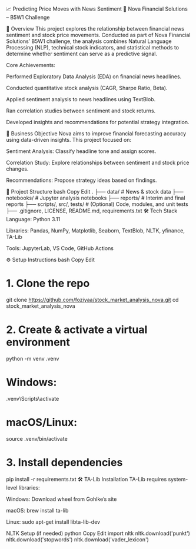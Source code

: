 📈 Predicting Price Moves with News Sentiment 📰
Nova Financial Solutions – B5W1 Challenge

🌟 Overview
This project explores the relationship between financial news sentiment and stock price movements. Conducted as part of Nova Financial Solutions’ B5W1 challenge, the analysis combines Natural Language Processing (NLP), technical stock indicators, and statistical methods to determine whether sentiment can serve as a predictive signal.

Core Achievements:

Performed Exploratory Data Analysis (EDA) on financial news headlines.

Conducted quantitative stock analysis (CAGR, Sharpe Ratio, Beta).

Applied sentiment analysis to news headlines using TextBlob.

Ran correlation studies between sentiment and stock returns.

Developed insights and recommendations for potential strategy integration.

🎯 Business Objective
Nova aims to improve financial forecasting accuracy using data-driven insights. This project focused on:

Sentiment Analysis: Classify headline tone and assign scores.

Correlation Study: Explore relationships between sentiment and stock price changes.

Recommendations: Propose strategy ideas based on findings.

📁 Project Structure
bash
Copy
Edit
.
├── data/                   # News & stock data
├── notebooks/              # Jupyter analysis notebooks
├── reports/                # Interim and final reports
├── scripts/, src/, tests/  # (Optional) Code, modules, and unit tests
├── .gitignore, LICENSE, README.md, requirements.txt
🛠️ Tech Stack
Language: Python 3.11

Libraries: Pandas, NumPy, Matplotlib, Seaborn, TextBlob, NLTK, yfinance, TA-Lib

Tools: JupyterLab, VS Code, GitHub Actions

⚙️ Setup Instructions
bash
Copy
Edit
# 1. Clone the repo
git clone https://github.com/foziyaa/stock_market_analysis_nova.git
cd stock_market_analysis_nova

# 2. Create & activate a virtual environment
python -m venv .venv
# Windows:
.venv\Scripts\activate
# macOS/Linux:
source .venv/bin/activate

# 3. Install dependencies
pip install -r requirements.txt
🛠 TA-Lib Installation
TA-Lib requires system-level libraries:

Windows: Download wheel from Gohlke’s site

macOS: brew install ta-lib

Linux: sudo apt-get install libta-lib-dev

NLTK Setup (if needed)
python
Copy
Edit
import nltk
nltk.download('punkt')
nltk.download('stopwords')
nltk.download('vader_lexicon')
